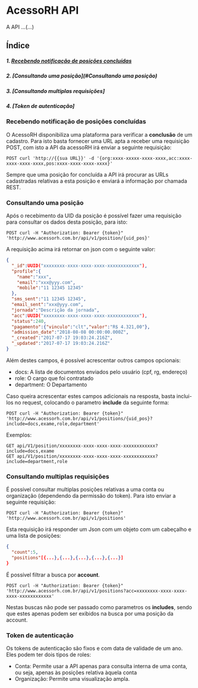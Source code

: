 # AcessoRH API

A API ...(...)

## Índice

##### 1. [**Recebendo notificação de posições concluídas**](#recebendo-notificação-de-posições-concluídas)
##### 2. [**Consultando uma posição**](#Consultando uma posição)
##### 3. [**Consultando multiplas requisições**]
##### 4. [**Token de autenticação**]




### Recebendo notificação de posições concluídas

O AcessoRH disponibiliza uma plataforma para verificar a **conclusão** de um cadastro.
Para isto basta fornecer uma URL apta a receber uma requisição POST, com isto a API da acessoRH irá enviar a seguinte requisição:

```
POST curl 'http://{{sua URL}}' -d '{org:xxxx-xxxxx-xxxx-xxxx,acc:xxxx-xxxx-xxxx-xxxx,pos:xxxx-xxxx-xxxx-xxxx}'
```

Sempre que uma posição for concluída a API irá procurar as URLs cadastradas relativas a esta posição e enviará a informação por chamada REST.

### Consultando uma posição

Após o recebimento da UID da posição é possível fazer uma requisição para consultar os dados desta posição, para isto:

```
POST curl -H "Authorization: Bearer {token}" 'http://www.acessorh.com.br/api/v1/position/{uid_pos}'
```

A requisição acima irá retornar on json com o seguinte valor:

```json
{
  "_id":UUID("xxxxxxxx-xxxx-xxxx-xxxx-xxxxxxxxxxxx"),
  "profile":{
    "name":"xxx",
    "email":"xxx@yyy.com",
    "mobile":"11 12345 12345"
  },
  "sms_sent":"11 12345 12345",
  "email_sent":"xxx@yyy.com",
  "jornada":"Descrição da jornada",
  "acc":UUID("xxxxxxxx-xxxx-xxxx-xxxx-xxxxxxxxxxxx"),
  "status":240,
  "pagamento":{"vinculo":"clt","valor":"R$ 4.321,00"},
  "admission_date":"2018-08-08 00:00:00.000Z",
  "_created":"2017-07-17 19:03:24.216Z",
  "_updated":"2017-07-17 19:03:24.216Z"
}
```

Além destes campos, é possível acrescentar outros campos opcionais:

- docs: A lista de documentos enviados pelo usuário (cpf, rg, endereço)
- role: O cargo que foi contratado
- department: O Departamento

Caso queira acrescentar estes campos adicionais na resposta, basta inclui-los no request, colocando o parametro **include** da seguinte forma:

```
POST curl -H "Authorization: Bearer {token}" 'http://www.acessorh.com.br/api/v1/positions/{uid_pos}?include=docs,exame,role,department'
```

Exemplos:

```
GET api/V1/position/xxxxxxxx-xxxx-xxxx-xxxx-xxxxxxxxxxxx?include=docs,exame
GET api/V1/position/xxxxxxxx-xxxx-xxxx-xxxx-xxxxxxxxxxxx?include=department,role
```

### Consultando multiplas requisições

É possível consultar multiplas posições relativas a uma conta ou organização (dependendo da permissão do token). Para isto enviar a seguinte requisição:

```
POST curl -H "Authorization: Bearer {token}" 'http://www.acessorh.com.br/api/v1/positions'
```

Esta requisição irá responder um Json com um objeto com um cabeçalho e uma lista de posições:

```json
{
  "count":5,
  "positions"[{...},{...},{...},{...},{...}]
}
```
É possível filtrar a busca por **account**.

```
POST curl -H "Authorization: Bearer {token}" 'http://www.acessorh.com.br/api/v1/positions?acc=xxxxxxxx-xxxx-xxxx-xxxx-xxxxxxxxxxxx'
```

Nestas buscas não pode ser passado como parametros os **includes**, sendo que estes apenas podem ser exibidos na busca por uma posição da account.

### Token de autenticação

Os tokens de autenticação são fixos e com data de validade de um ano. Eles podem ter dois tipos de roles:

- Conta: Permite usar a API apenas para consulta interna de uma conta, ou seja, apenas às posições relativa àquela conta
- Organização: Permite uma visualização ampla.
